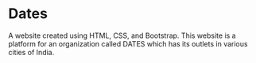 # Dates
A website created using HTML, CSS, and Bootstrap. This website is a platform for an organization called DATES which has its outlets in various cities of India.
